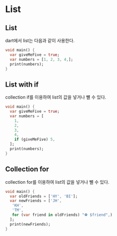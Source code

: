 # List

## List

dart에서 list는 다음과 같이 사용한다.

```dart
void main() {
  var giveMeFive = true;
  var numbers = [1, 2, 3, 4,];
  print(numbers);
}
```

## List with if

collection if를 이용하여 list의 값을 넣거나 뺼 수 있다.

``` dart
void main() {
  var giveMeFive = true;
  var numbers = [
    1,
    2,
    3,
    4,
    if (giveMeFive) 5,
  ];
  print(numbers);
}
```

## Collection for

collection for를 이용하여 list의 값을 넣거나 뺄 수 있다.

``` dart
void main() {
  var oldFriends = ['HY', 'BI'];
  var newFriends = ['JH',
   'KH',
   'TM',
   for (var friend in oldFriends) "⚽ $friend",)
  ];
  print(newFriends);
}
```